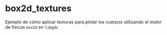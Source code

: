 box2d_textures
==============
Ejemplo de cómo aplicar texturas para _pintar_ los cuerpos utilizando el motor de físicas `box2d` en `libgdx`
